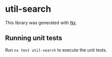 # util-search

This library was generated with [Nx](https://nx.dev).

## Running unit tests

Run `nx test util-search` to execute the unit tests.
